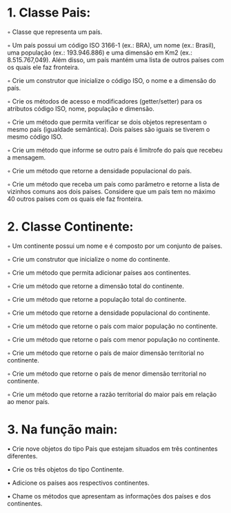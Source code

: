 # 1. Classe Pais:
◦ Classe que representa um país.

◦ Um país possui um código ISO 3166-1 (ex.: BRA), um nome (ex.: Brasil), uma
população (ex.: 193.946.886) e uma dimensão em Km2
(ex.: 8.515.767,049).
Além disso, um país mantém uma lista de outros países com os quais ele faz
fronteira.

◦ Crie um construtor que inicialize o código ISO, o nome e a dimensão do país.

◦ Crie os métodos de acesso e modificadores (getter/setter) para os atributos
código ISO, nome, população e dimensão.

◦ Crie um método que permita verificar se dois objetos representam o mesmo país
(igualdade semântica). Dois países são iguais se tiverem o mesmo código ISO.

◦ Crie um método que informe se outro país é limítrofe do país que recebeu a
mensagem.

◦ Crie um método que retorne a densidade populacional do país.

◦ Crie um método que receba um país como parâmetro e retorne a lista de
vizinhos comuns aos dois países. Considere que um país tem no máximo 40
outros países com os quais ele faz fronteira.
# 2. Classe Continente:
◦ Um continente possui um nome e é composto por um conjunto de países.

◦ Crie um construtor que inicialize o nome do continente.

◦ Crie um método que permita adicionar países aos continentes.

◦ Crie um método que retorne a dimensão total do continente.

◦ Crie um método que retorne a população total do continente.

◦ Crie um método que retorne a densidade populacional do continente.

◦ Crie um método que retorne o país com maior população no continente.

◦ Crie um método que retorne o país com menor população no continente.

◦ Crie um método que retorne o país de maior dimensão territorial no continente.

◦ Crie um método que retorne o país de menor dimensão territorial no continente.

◦ Crie um método que retorne a razão territorial do maior país em relação ao
menor país.
# 3. Na função main:
• Crie nove objetos do tipo Pais que estejam situados em três continentes
diferentes.

• Crie os três objetos do tipo Continente.

• Adicione os países aos respectivos continentes.

• Chame os métodos que apresentam as informações dos países e dos
continentes.